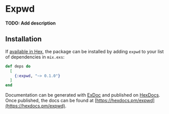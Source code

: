 # Expwd

**TODO: Add description**

## Installation

If [available in Hex](https://hex.pm/docs/publish), the package can be installed
by adding `expwd` to your list of dependencies in `mix.exs`:

```elixir
def deps do
  [
    {:expwd, "~> 0.1.0"}
  ]
end
```

Documentation can be generated with [ExDoc](https://github.com/elixir-lang/ex_doc)
and published on [HexDocs](https://hexdocs.pm). Once published, the docs can
be found at [https://hexdocs.pm/expwd](https://hexdocs.pm/expwd).

